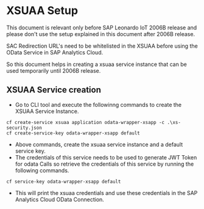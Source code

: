 # XSUAA Setup

This document is relevant only before SAP Leonardo IoT 2006B release and please don't use the setup explained in this document after 2006B release.

SAC Redirection URL's need to be whitelisted in the XSUAA before using the OData Service in SAP Analytics Cloud.

So this document helps in creating a xsuaa service instance that can be used temporarily until 2006B release.

## XSUAA Service creation

* Go to CLI tool and execute the followinng commands to create the XSUAA Service Instance.

```
cf create-service xsuaa application odata-wrapper-xsapp -c .\xs-security.json
cf create-service-key odata-wrapper-xsapp default
```

* Above commands, create the xsuaa service instance and a default service key.
* The credentials of this service needs to be used to generate JWT Token for odata Calls so retrieve the credentials of this service by running the following commands.

```
cf service-key odata-wrapper-xsapp default
```

* This will print the xsuaa credentials and use these credentials in the SAP Analytics Cloud OData Connection.

